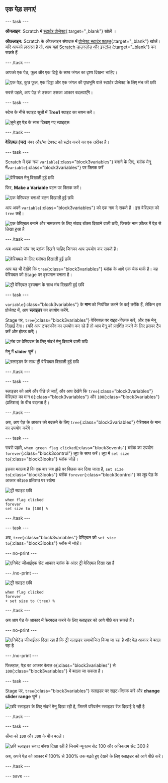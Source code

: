 ## एक पेड़ लगाएं

--- task ---

**ऑनलाइन**: Scratch में [स्टार्टर प्रोजेक्ट](http://rpf.io/serene-scene-on){:target="_blank"} खोलें ।

**ऑफ़लाइन:** Scratch के ऑफ़लाइन संपादक में [प्रोजेक्ट स्टार्टर फ़ाइल](http://rpf.io/p/hi-IN/serene-scene-go){:target="_blank"} खोलें। यदि आपको ज़रूरत है तो, आप [यहां Scratch डाउनलोड और इंस्टॉल ](https://scratch.mit.edu/download){:target="_blank"} कर सकते हैं

--- /task ---

आपको एक पेड़, फूल और एक टिड्डे के साथ जंगल का दृश्य दिखना चाहिए।

![एक पेड़, कुछ फूल, एक टिड्डा और एक जंगल की पृष्ठभूमि वाले स्टार्टर प्रोजेक्ट के लिए मंच की छवि](images/stage_1.png)

सबसे पहले, आप पेड़ से उसका उसका आकार बदलवाएँगे।

--- task ---

स्टेज के नीचे स्प्राइट सूची में **Tree1** स्प्राइट का चयन करें।

![चुने हुए पेड़ के साथ दिखाए गए स्प्राइट्स](images/sprites.png)

--- /task ---

**वेरिएबल (चर)** नंबर और/या टेक्स्ट को स्टोर करने का एक तरीका है।

--- task ---

Scratch में एक नया `variable`{:class="block3variables"} बनाने के लिए, ब्लॉक मेनू में`variable`{:class="block3variables"} पर क्लिक करें

![वेरियबल मेनू दिखाती हुई छवि](images/variable.png)

फिर, **Make a Variable** बटन पर क्लिक करें।

![एक वेरियबल बनाओ बटन दिखाती हुई छवि](images/make-a-variable.png)

आप अपने `variable`{:class="block3variables"} को एक नाम दे सकते हैं। इस वेरिएबल को `tree` कहें।

![एक वेरिएबल बनाने और नामकरण के लिए संवाद बॉक्स दिखाने वाली छवि, जिसके नाम फ़ील्ड में पेड़ से लिखा हुआ है](images/name-variable.png)

--- /task ---

अब आपको पांच नए ब्लॉक दिखने चाहिए जिनका आप उपयोग कर सकते हैं।

![वेरियबल के लिए ब्लॉक्स दिखाती हुई छवि](images/variable-blocks.png)

आप यह भी देखेंगे कि `tree`{:class="block3variables"} ब्लॉक के आगे एक चेक मार्क है। यह वेरियबल को Stage पर दृश्यमान बनाता है।

![ट्री वेरिएबल दृश्यमान के साथ मंच दिखाती हुई छवि](images/stage_2.png)

--- task ---

`variable`{:class="block3variables"} के **मान** को नियंत्रित करने के कई तरीके हैं, लेकिन इस प्रोजेक्ट में, आप **स्लाइडर** का उपयोग करेंगे.

Stage पर, `tree`{:class="block3variables"} वेरियबल पर राइट-क्लिक करें, और एक मेनू दिखाई देगा। (यदि आप टचस्क्रीन का उपयोग कर रहे हैं तो आप मेनू को प्रदर्शित करने के लिए इसपर टैप करें और होल्ड करें)।

![मंच पर वेरियबल के लिए संदर्भ मेनू दिखाने वाली छवि](images/variable-menu.png)

मेनू में **slider** चुनें।

![स्लाइडर के साथ ट्री वेरियबल दिखाती हुई छवि](images/tree-slider.png)

--- /task ---

--- task ---

स्लाइडर को आगे और पीछे ले जाएँ, और आप देखेंगे कि `tree`{:class="block3variables"} वेरिएबल का मान `0`{:class="block3variables"} और `100`{:class="block3variables"} (प्रतिशत) के बीच बदलता है।

--- /task ---

अब, आप पेड़ के आकार को बदलने के लिए `tree`{:class="block3variables"} वेरियबल के मान का उपयोग करेंगे।

--- task ---

सबसे पहले, `when green flag clicked`{:class="block3events"} ब्लॉक का उपयोग `forever`{:class="block3control"} लूप के साथ करें। लूप में `set size to`{:class="block3looks"} ब्लॉक जोड़ें।

इसका मतलब है कि एक बार जब झंडे पर क्लिक कर दिया जाता है, `set size to`{:class="block3looks"} ब्लॉक `forever`{:class="block3control"} का लूप पेड़ के आकार को ​`100` प्रतिशत पर रखेगा

![ट्री स्प्राइट छवि](images/tree-sprite.png)

```blocks3
when flag clicked
forever
set size to [100] %
```

--- /task ---

--- task ---

अब, `tree`{:class="block3variables"} वेरिएबल को `set size to`{:class="block3looks"} ब्लॉक में जोड़ें।

--- no-print ---

![एनिमेट जीआईएफ सेट आकार ब्लॉक के अंदर ट्री वेरिएबल दिखा रहा है](images/place-variable.gif)

--- /no-print ---

![ट्री स्प्राइट छवि](images/tree-sprite.png)

```blocks3
when flag clicked
forever
+ set size to (tree) %
```

--- /task ---

अब आप पेड़ के आकार में फेरबदल करने के लिए स्लाइडर को आगे पीछे कर सकते हैं।

--- no-print ---

![एनिमेटेड जीआईएफ दिखा रहा है कि ट्री स्लाइडर समायोजित किया जा रहा है और पेड़ आकार में बदल रहा है](images/change-tree.gif)

--- /no-print ---

फिलहाल, पेड़ का आकार केवल `0`{:class="block3variables"} से `100`{:class="block3variables"} में बदला जा सकता है।

--- task ---

Stage पर, `tree`{:class="block3variables"} स्लाइडर पर राइट-क्लिक करें और **change slider range** चुनें।

![छवि स्लाइडर के लिए संदर्भ मेनू दिखा रही है, जिसमें परिवर्तन स्लाइडर रेंज दिखाई दे रही है](images/slider-range.png)

--- /task ---

--- task ---

सीमा को `100` और `300` के बीच बदलें।

![छवि स्लाइडर संवाद बॉक्स दिखा रही है जिसमें न्यूनतम सेट 100 और अधिकतम सेट 300 है](images/adjusted-range.png)

अब, अपने पेड़ को आकार में 100% से 300% तक बढ़ते हुए देखने के लिए स्लाइडर को आगे पीछे करें।

--- /task ---

--- save ---





